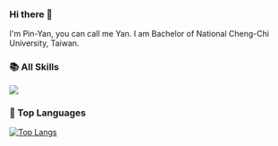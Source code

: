 ### Hi there 👋

I'm Pin-Yan, you can call me Yan. I am Bachelor of National Cheng-Chi University, Taiwan.


### 📚 All Skills

![](https://skillicons.dev/icons?perline=15&i=github,gitlab,git,vscode,vim,js,html,css,c,nodejs,python,java,vue,mysql,md,aws,linux,ubuntu,bash,docker,solidity)

### 🦁 Top Languages

[![Top Langs](https://github-readme-stats.vercel.app/api/top-langs/?username=grace0950&layout=compact)](https://github.com/anuraghazra/github-readme-stats)
